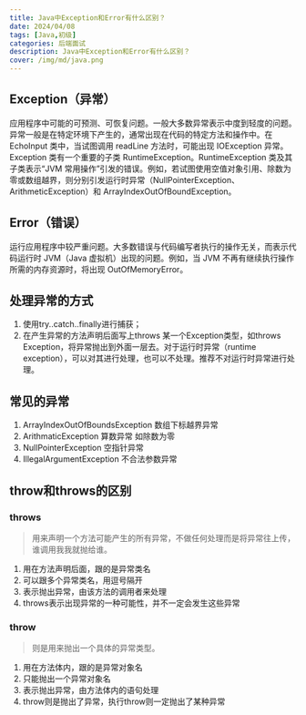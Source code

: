 ```yaml
---
title: Java中Exception和Error有什么区别？
date: 2024/04/08
tags: [Java,初级]
categories: 后端面试
description: Java中Exception和Error有什么区别？
cover: /img/md/java.png
---
```


## Exception（异常）
应用程序中可能的可预测、可恢复问题。一般大多数异常表示中度到轻度的问题。异常一般是在特定环境下产生的，通常出现在代码的特定方法和操作中。在 EchoInput 类中，当试图调用 readLine 方法时，可能出现 IOException 异常。
Exception 类有一个重要的子类 RuntimeException。RuntimeException 类及其子类表示“JVM 常用操作”引发的错误。例如，若试图使用空值对象引用、除数为零或数组越界，则分别引发运行时异常（NullPointerException、ArithmeticException）和 ArrayIndexOutOfBoundException。

## Error（错误）
运行应用程序中较严重问题。大多数错误与代码编写者执行的操作无关，而表示代码运行时 JVM（Java 虚拟机）出现的问题。例如，当 JVM 不再有继续执行操作所需的内存资源时，将出现 OutOfMemoryError。

## 处理异常的方式
1. 使用try..catch..finally进行捕获；
2. 在产生异常的方法声明后面写上throws 某一个Exception类型，如throws Exception，将异常抛出到外面一层去。对于运行时异常（runtime exception），可以对其进行处理，也可以不处理。推荐不对运行时异常进行处理。

## 常见的异常
1. ArrayIndexOutOfBoundsException 数组下标越界异常
2. ArithmaticException 算数异常 如除数为零
3. NullPointerException 空指针异常
4. IllegalArgumentException 不合法参数异常

## throw和throws的区别

### throws
>用来声明一个方法可能产生的所有异常，不做任何处理而是将异常往上传，谁调用我我就抛给谁。

1. 用在方法声明后面，跟的是异常类名
2. 可以跟多个异常类名，用逗号隔开
3. 表示抛出异常，由该方法的调用者来处理
4. throws表示出现异常的一种可能性，并不一定会发生这些异常

### throw
>则是用来抛出一个具体的异常类型。

1. 用在方法体内，跟的是异常对象名
2. 只能抛出一个异常对象名
3. 表示抛出异常，由方法体内的语句处理
4. throw则是抛出了异常，执行throw则一定抛出了某种异常  